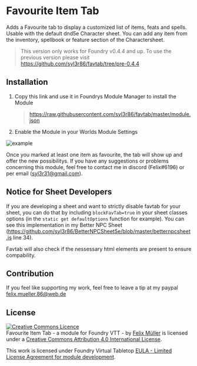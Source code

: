 # Favourite Item Tab

Adds a Favourite tab to display a customized list of items, feats and spells. Usable with the default dnd5e Character sheet.
You can add any item from the inventory, spellbook or feature section of the Charactersheet.

> This version only works for Foundry v0.4.4 and up. To use the previous version please visit https://github.com/syl3r86/favtab/tree/pre-0.4.4

## Installation
1. Copy this link and use it in Foundrys Module Manager to install the Module

    > https://raw.githubusercontent.com/syl3r86/favtab/master/module.json
    
2. Enable the Module in your Worlds Module Settings

![example](preview.jpg)

Once you marked at least one item as favourite, the tab will show up and offer the new possibilitys.
If you have any suggestions or problems concerning this module, feel free to contact me in discord (Felix#6196) or per email (syl3r31@gmail.com).

## Notice for Sheet Developers
If you are developing a sheet and want to strictly disable favtab for your sheet, you can do that by including `blockFavTab=true` in your sheet classes options (in the `static get defaultOptions` function for example). You can see this implementation in my Better NPC Sheet (https://github.com/syl3r86/BetterNPCSheet5e/blob/master/betternpcsheet.js line 34).

Favtab will also check if the nessessary html elements are present to ensure compability.

## Contribution
If you feel like supporting my work, feel free to leave a tip at my paypal felix.mueller.86@web.de

## License
<a rel="license" href="http://creativecommons.org/licenses/by/4.0/"><img alt="Creative Commons Licence" style="border-width:0" src="https://i.creativecommons.org/l/by/4.0/88x31.png" /></a><br /><span xmlns:dct="http://purl.org/dc/terms/" property="dct:title">Favourite Item Tab - a module for Foundry VTT -</span> by <a xmlns:cc="http://creativecommons.org/ns#" href="https://github.com/syl3r86?tab=repositories" property="cc:attributionName" rel="cc:attributionURL">Felix Müller</a> is licensed under a <a rel="license" href="http://creativecommons.org/licenses/by/4.0/">Creative Commons Attribution 4.0 International License</a>.

This work is licensed under Foundry Virtual Tabletop [EULA - Limited License Agreement for module development](https://foundryvtt.com/article/license/).
